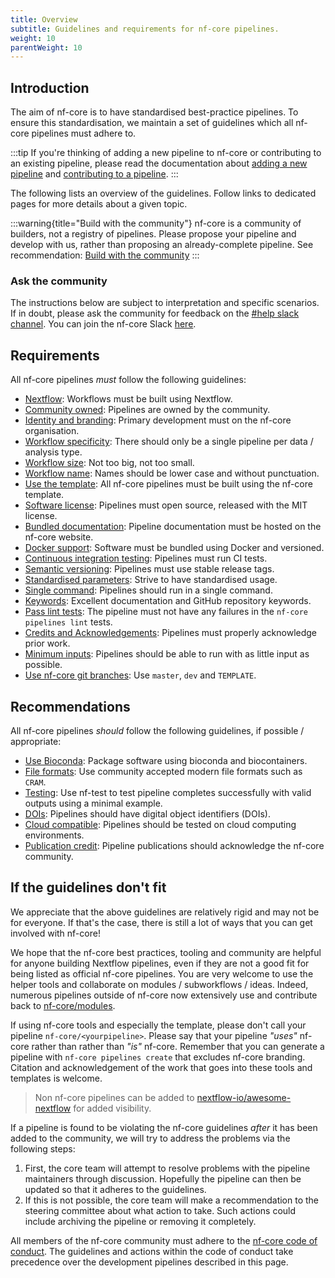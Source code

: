 ```yaml
---
title: Overview
subtitle: Guidelines and requirements for nf-core pipelines.
weight: 10
parentWeight: 10
---
```


## Introduction

The aim of nf-core is to have standardised best-practice pipelines.
To ensure this standardisation, we maintain a set of guidelines which all nf-core
pipelines must adhere to.

:::tip
If you're thinking of adding a new pipeline to nf-core or contributing to an existing pipeline, please read the documentation
about [adding a new pipeline](/docs/tutorials/adding_a_pipeline/overview) and [contributing to a pipeline](/docs/tutorials/contributing_to_nf-core/contributing_to_pipelines).
:::

The following lists an overview of the guidelines. Follow links to dedicated pages for more details about a given topic.

:::warning{title="Build with the community"}
nf-core is a community of builders, not a registry of pipelines.
Please propose your pipeline and develop with us, rather than
proposing an already-complete pipeline.
See recommendation: [Build with the community](/docs/guidelines/pipelines/recommendations/build_with_community)
:::

### Ask the community

The instructions below are subject to interpretation and specific scenarios.
If in doubt, please ask the community for feedback on the [#help slack channel](https://nfcore.slack.com/channels/help).
You can join the nf-core Slack [here](https://nf-co.re/join).

## Requirements

All nf-core pipelines _must_ follow the following guidelines:

- [Nextflow](/docs/guidelines/pipelines/requirements/nextflow): Workflows must be built using Nextflow.
- [Community owned](/docs/guidelines/pipelines/requirements/community_owned): Pipelines are owned by the community.
- [Identity and branding](/docs/guidelines/pipelines/requirements/identity_branding): Primary development must on the nf-core organisation.
- [Workflow specificity](/docs/guidelines/pipelines/requirements/workflow_specificity): There should only be a single pipeline per data / analysis type.
- [Workflow size](/docs/guidelines/pipelines/requirements/workflow_size): Not too big, not too small.
- [Workflow name](/docs/guidelines/pipelines/requirements/workflow_name): Names should be lower case and without punctuation.
- [Use the template](/docs/guidelines/pipelines/requirements/use_the_template): All nf-core pipelines must be built using the nf-core template.
- [Software license](/docs/guidelines/pipelines/requirements/mit_license): Pipelines must open source, released with the MIT license.
- [Bundled documentation](/docs/guidelines/pipelines/requirements/docs): Pipeline documentation must be hosted on the nf-core website.
- [Docker support](/docs/guidelines/pipelines/requirements/docker): Software must be bundled using Docker and versioned.
- [Continuous integration testing](/docs/guidelines/pipelines/requirements/ci_testing): Pipelines must run CI tests.
- [Semantic versioning](/docs/guidelines/pipelines/requirements/semantic_versioning): Pipelines must use stable release tags.
- [Standardised parameters](/docs/guidelines/pipelines/requirements/parameters): Strive to have standardised usage.
- [Single command](/docs/guidelines/pipelines/requirements/single_command): Pipelines should run in a single command.
- [Keywords](/docs/guidelines/pipelines/requirements/keywords): Excellent documentation and GitHub repository keywords.
- [Pass lint tests](/docs/guidelines/pipelines/requirements/linting): The pipeline must not have any failures in the `nf-core pipelines lint` tests.
- [Credits and Acknowledgements](/docs/guidelines/pipelines/requirements/acknowledgements): Pipelines must properly acknowledge prior work.
- [Minimum inputs](/docs/guidelines/pipelines/requirements/minimum_inputs): Pipelines should be able to run with as little input as possible.
- [Use nf-core git branches](/docs/guidelines/pipelines/requirements/git_branches): Use `master`, `dev` and `TEMPLATE`.

## Recommendations

All nf-core pipelines _should_ follow the following guidelines, if possible / appropriate:

- [Use Bioconda](/docs/guidelines/pipelines/recommendations/bioconda): Package software using bioconda and biocontainers.
- [File formats](/docs/guidelines/pipelines/recommendations/file_formats): Use community accepted modern file formats such as `CRAM`.
- [Testing](/docs/guidelines/pipelines/recommendations/testing): Use nf-test to test pipeline completes successfully with valid outputs using a minimal example.
- [DOIs](/docs/guidelines/pipelines/recommendations/dois): Pipelines should have digital object identifiers (DOIs).
- [Cloud compatible](/docs/guidelines/pipelines/recommendations/cloud_compatible): Pipelines should be tested on cloud computing environments.
- [Publication credit](/docs/guidelines/pipelines/recommendations/publication_credit): Pipeline publications should acknowledge the nf-core community.

## If the guidelines don't fit

We appreciate that the above guidelines are relatively rigid and may not be for everyone.
If that's the case, there is still a lot of ways that you can get involved with nf-core!

We hope that the nf-core best practices, tooling and community are helpful for anyone building Nextflow pipelines, even if they are not a good fit for being listed as official nf-core pipelines.
You are very welcome to use the helper tools and collaborate on modules / subworkflows / ideas.
Indeed, numerous pipelines outside of nf-core now extensively use and contribute back to [nf-core/modules](https://github.com/nf-core/modules).

If using nf-core tools and especially the template, please don't call your pipeline `nf-core/<yourpipeline>`.
Please say that your pipeline _"uses"_ nf-core rather than rather than _"is"_ nf-core.
Remember that you can generate a pipeline with `nf-core pipelines create` that excludes nf-core branding.
Citation and acknowledgement of the work that goes into these tools and templates is welcome.

> Non nf-core pipelines can be added to [nextflow-io/awesome-nextflow](https://github.com/nextflow-io/awesome-nextflow) for added visibility.

If a pipeline is found to be violating the nf-core guidelines _after_ it has been added to the community, we will try to address the problems via the following steps:

1. First, the core team will attempt to resolve problems with the pipeline maintainers through discussion. Hopefully the pipeline can then be updated so that it adheres to the guidelines.
2. If this is not possible, the core team will make a recommendation to the steering committee about what action to take. Such actions could include archiving the pipeline or removing it completely.

All members of the nf-core community must adhere to the [nf-core code of conduct](https://nf-co.re/code_of_conduct).
The guidelines and actions within the code of conduct take precedence over the development pipelines described in this page.
